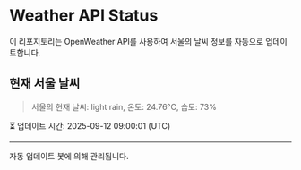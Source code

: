 
# Weather API Status

이 리포지토리는 OpenWeather API를 사용하여 서울의 날씨 정보를 자동으로 업데이트합니다.

## 현재 서울 날씨
> 서울의 현재 날씨: light rain, 온도: 24.76°C, 습도: 73%

⏳ 업데이트 시간: 2025-09-12 09:00:01 (UTC)

---
자동 업데이트 봇에 의해 관리됩니다.
